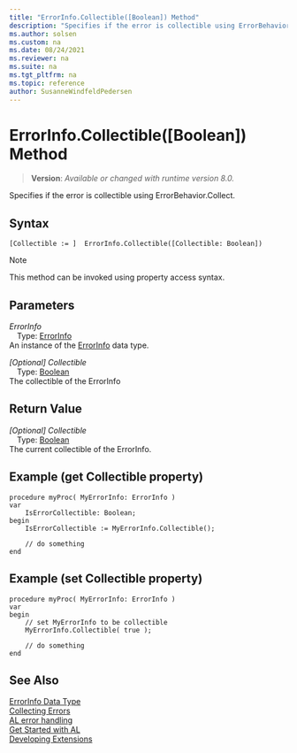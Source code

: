 ```yaml
---
title: "ErrorInfo.Collectible([Boolean]) Method"
description: "Specifies if the error is collectible using ErrorBehavior.Collect."
ms.author: solsen
ms.custom: na
ms.date: 08/24/2021
ms.reviewer: na
ms.suite: na
ms.tgt_pltfrm: na
ms.topic: reference
author: SusanneWindfeldPedersen
---
```

[//]: # (START>DO_NOT_EDIT)
[//]: # (IMPORTANT:Do not edit any of the content between here and the END>DO_NOT_EDIT.)
[//]: # (Any modifications should be made in the .xml files in the ModernDev repo.)
# ErrorInfo.Collectible([Boolean]) Method
> **Version**: _Available or changed with runtime version 8.0._

Specifies if the error is collectible using ErrorBehavior.Collect.


## Syntax
```AL
[Collectible := ]  ErrorInfo.Collectible([Collectible: Boolean])
```
> [!NOTE]
> This method can be invoked using property access syntax.
## Parameters
*ErrorInfo*  
&emsp;Type: [ErrorInfo](errorinfo-data-type.md)  
An instance of the [ErrorInfo](errorinfo-data-type.md) data type.  

*[Optional] Collectible*  
&emsp;Type: [Boolean](../boolean/boolean-data-type.md)  
The collectible of the ErrorInfo  


## Return Value
*[Optional] Collectible*  
&emsp;Type: [Boolean](../boolean/boolean-data-type.md)  
The current collectible of the ErrorInfo.


[//]: # (IMPORTANT: END>DO_NOT_EDIT)

## Example (get Collectible property)

```AL
procedure myProc( MyErrorInfo: ErrorInfo )
var 
    IsErrorCollectible: Boolean;
begin
    IsErrorCollectible := MyErrorInfo.Collectible();

    // do something 
end
```

## Example (set Collectible property)

```AL
procedure myProc( MyErrorInfo: ErrorInfo )
var 
begin
    // set MyErrorInfo to be collectible
    MyErrorInfo.Collectible( true );

    // do something 
end
```


## See Also

[ErrorInfo Data Type](errorinfo-data-type.md)  
[Collecting Errors](../../devenv-error-collection.md)  
[AL error handling](../../devenv-al-error-handling.md)  
[Get Started with AL](../../devenv-get-started.md)  
[Developing Extensions](../../devenv-dev-overview.md)